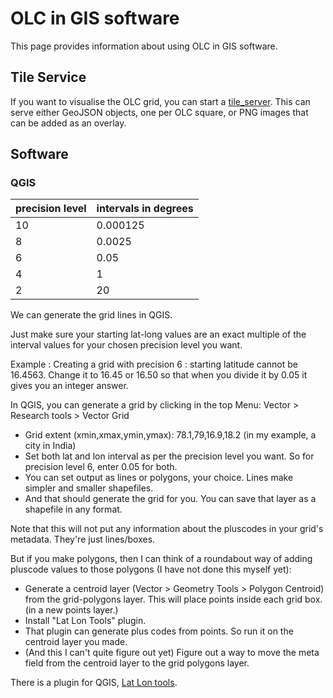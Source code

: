 # OLC in GIS software

This page provides information about using OLC in GIS software.

## Tile Service

If you want to visualise the OLC grid, you can start a [tile_server](https://github.com/google/open-location-code/tree/master/tile_server). This can serve either GeoJSON objects, one per OLC square, or PNG images that can be added as an overlay.

## Software

### QGIS

| precision level | intervals in degrees |
|-----|-----|
| 10 | 0.000125 |
| 8 | 0.0025 |
| 6 | 0.05 |
| 4 | 1 |
| 2 | 20 |

We can generate the grid lines in QGIS.

Just make sure your starting lat-long values are an exact multiple of the interval values for your chosen precision level you want.

Example : Creating a grid with precision 6 : starting latitude cannot be 16.4563. Change it to 16.45 or 16.50 so that when you divide it by 0.05 it gives you an integer answer.

In QGIS, you can generate a grid by clicking in the top Menu: Vector > Research tools > Vector Grid

* Grid extent (xmin,xmax,ymin,ymax): 78.1,79,16.9,18.2 (in my example, a city in India)
* Set both lat and lon interval as per the precision level you want. So for precision level 6, enter 0.05 for both.
* You can set output as lines or polygons, your choice. Lines make simpler and smaller shapefiles.
* And that should generate the grid for you. You can save that layer as a shapefile in any format.

Note that this will not put any information about the pluscodes in your grid's metadata. They're just lines/boxes.

But if you make polygons, then I can think of a roundabout way of adding pluscode values to those polygons (I have not done this myself yet):

* Generate a centroid layer (Vector > Geometry Tools > Polygon Centroid) from the grid-polygons layer. This will place points inside each grid box. (in a new points layer.)
* Install "Lat Lon Tools" plugin.
* That plugin can generate plus codes from points. So run it on the centroid layer you made.
* (And this I can't quite figure out yet) Figure out a way to move the meta field from the centroid layer to the grid polygons layer.

There is a plugin for QGIS, [Lat Lon tools](https://github.com/NationalSecurityAgency/qgis-latlontools-plugin).


